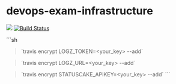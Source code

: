# devops-exam-infrastructure
<a href="https://www.statuscake.com" title="Website Uptime Monitoring"><img src="https://app.statuscake.com/button/index.php?Track=5742658&Days=1&Design=1" /></a>
[![Build Status](https://travis-ci.com/alexander474/devops-exam-infrastructure.svg?token=Jcye5ttDhAMRpUM3Ca28&branch=master)](https://travis-ci.com/alexander474/devops-exam-infrastructure)

´´´sh
>´travis encrypt LOGZ_TOKEN=<your_key> --add´

> ´travis encrypt LOGZ_URL=<your_key> --add´

> ´travis encrypt STATUSCAKE_APIKEY=<your_key> --add´
´´´